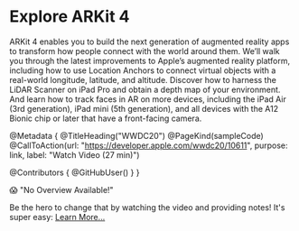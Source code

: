# Explore ARKit 4

ARKit 4 enables you to build the next generation of augmented reality apps to transform how people connect with the world around them. We’ll walk you through the latest improvements to Apple’s augmented reality platform, including how to use Location Anchors to connect virtual objects with a real-world longitude, latitude, and altitude. Discover how to harness the LiDAR Scanner on iPad Pro and obtain a depth map of your environment. And learn how to track faces in AR on more devices, including the iPad Air (3rd generation), iPad mini (5th generation), and all devices with the A12 Bionic chip or later that have a front-facing camera. 

@Metadata {
   @TitleHeading("WWDC20")
   @PageKind(sampleCode)
   @CallToAction(url: "https://developer.apple.com/wwdc20/10611", purpose: link, label: "Watch Video (27 min)")

   @Contributors {
      @GitHubUser(<replace this with your GitHub handle>)
   }
}

😱 "No Overview Available!"

Be the hero to change that by watching the video and providing notes! It's super easy:
 [Learn More…](https://wwdcnotes.github.io/WWDCNotes/documentation/wwdcnotes/contributing)
